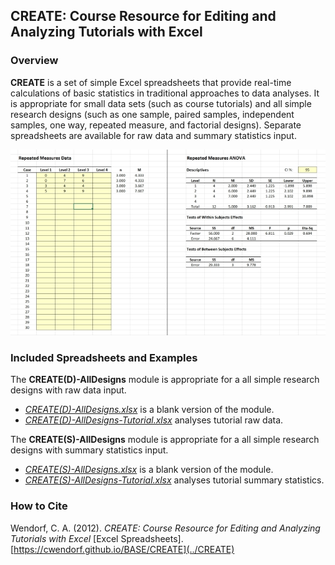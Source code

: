 ## CREATE: Course Resource for Editing and Analyzing Tutorials with Excel

### Overview

**CREATE** is a set of simple Excel spreadsheets that provide real-time calculations of basic statistics in traditional approaches to data analyses. It is appropriate for small data sets (such as course tutorials) and all simple research designs (such as one sample, paired samples, independent samples, one way, repeated measure, and factorial designs). Separate spreadsheets are available for raw data and summary statistics input.

<p align="center"><kbd><img src="CREATE.jpg"></kbd></p>

### Included Spreadsheets and Examples

The **CREATE(D)-AllDesigns** module is appropriate for a all simple research designs with raw data input.

- [_CREATE(D)-AllDesigns.xlsx_](./CREATE(D)-AllDesigns.xlsx) is a blank version of the module.
- [_CREATE(D)-AllDesigns-Tutorial.xlsx_](./CREATE(D)-AllDesigns-Tutorial.xlsx) analyses tutorial raw data.

The **CREATE(S)-AllDesigns** module is appropriate for a all simple research designs with summary statistics input.

- [_CREATE(S)-AllDesigns.xlsx_](./CREATE(S)-AllDesigns.xlsx) is a blank version of the module.
- [_CREATE(S)-AllDesigns-Tutorial.xlsx_](./CREATE(S)-AllDesigns-Tutorial.xlsx) analyses tutorial summary statistics.

### How to Cite

Wendorf, C. A. (2012). _CREATE: Course Resource for Editing and Analyzing Tutorials with Excel_ [Excel Spreadsheets]. [https://cwendorf.github.io/BASE/CREATE](../CREATE)
